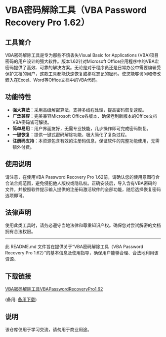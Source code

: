 # VBA密码解除工具（VBA Password Recovery Pro 1.62）

## 工具简介

VBA密码解除工具是专为那些不慎丢失Visual Basic for Applications (VBA)项目密码的用户设计的强大软件。版本1.62针对Microsoft Office应用程序中的VBA宏密码提供了高效、可靠的解决方案。无论是对于程序员还是日常办公中需要编辑受保护文档的用户，这款工具都能快速恢复或移除忘记的密码，使您能够访问和修改嵌入在Excel、Word等Office文档中的VBA代码。

## 功能特性

- **强大算法**：采用高级解密算法，支持多线程处理，提高密码恢复速度。
- **广泛兼容**：完美兼容Microsoft Office各版本，确保老到新版本的Office文档VBA密码皆可解锁。
- **简单易用**：用户界面友好，无需专业技能，几步操作即可完成密码恢复。
- **一键恢复**：提供一键式密码解除功能，极大简化了复杂过程。
- **注册码支持**：本资源包含有效的注册码信息，保证软件的完整功能使用，无需额外付费。

## 使用说明

请注意，在使用VBA Password Recovery Pro 1.62前，请确认您的使用意图符合合法合规范围，避免侵犯他人版权或隐私权。正确安装后，导入含有VBA密码的文件，并按照软件提示输入提供的注册码激活软件的全部功能，随后选择恢复密码选项即可。

## 法律声明

使用此类工具时，请务必遵守当地法律和尊重知识产权。确保您对尝试解密的文档拥有合法权限。

---

此 README.md 文件旨在提供关于“VBA密码解除工具（VBA Password Recovery Pro 1.62）”的基本信息及使用指导，确保用户能够合理、合法地利用该资源。

## 下载链接
[VBA密码解除工具VBAPasswordRecoveryPro1.62](https://pan.quark.cn/s/615d3ba2d642) 

(备用: [备用下载](https://pan.baidu.com/s/1GT0UzIdTGqVusETRwVzGKQ?pwd=1234))

## 说明

该仓库仅用于学习交流，请勿用于商业用途。
